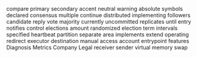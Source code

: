 compare
primary
secondary
accent
neutral
warning
absolute
symbols
declared
consensus
multiple
continue
distributed
implementing
followers
candidate
reply
vote
majority
currently
uncommitted
replicates
until
entry
notifies
control
elections
amount
randomized
election
term
intervals
specified
heartbeat
partition
separate
area
implements
extend
operating
redirect
executor
destination
manual
access
account
entrypoint
features
Diagnosis
Metrics
Company
Legal
receiver
sender
virtual
memory
swap